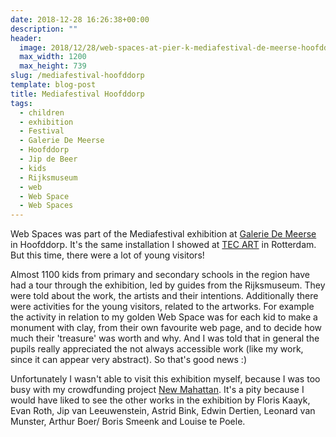 ```yaml
---
date: 2018-12-28 16:26:38+00:00
description: ""
header:
  image: 2018/12/28/web-spaces-at-pier-k-mediafestival-de-meerse-hoofddorp.jpg
  max_width: 1200
  max_height: 739
slug: /mediafestival-hoofddorp
template: blog-post
title: Mediafestival Hoofddorp
tags:
  - children
  - exhibition
  - Festival
  - Galerie De Meerse
  - Hoofddorp
  - Jip de Beer
  - kids
  - Rijksmuseum
  - web
  - Web Space
  - Web Spaces
---
```


Web Spaces was part of the Mediafestival exhibition at [Galerie De Meerse](https://www.demeerse.nl/beeldende_kunst/Archief/FACTFICTION/) in Hoofddorp. It's the same installation I showed at [TEC ART](../tec-art-rotterdam-art-week/) in Rotterdam. But this time, there were a lot of young visitors!

Almost 1100 kids from primary and secondary schools in the region have had a tour through the exhibition, led by guides from the Rijksmuseum. They were told about the work, the artists and their intentions. Additionally there were activities for the young visitors, related to the artworks. For example the activity in relation to my golden Web Space was for each kid to make a monument with clay, from their own favourite web page, and to decide how much their 'treasure' was worth and why. And I was told that in general the pupils really appreciated the not always accessible work (like my work, since it can appear very abstract). So that's good news :)

Unfortunately I wasn't able to visit this exhibition myself, because I was too busy with my crowdfunding project [New Mahattan](../new-manhattan-the-web-space-never-sleeps/). It's a pity because I would have liked to see the other works in the exhibition by Floris Kaayk, Evan Roth, Jip van Leeuwenstein, Astrid Bink, Edwin Dertien, Leonard van Munster, Arthur Boer/ Boris Smeenk and Louise te Poele.
